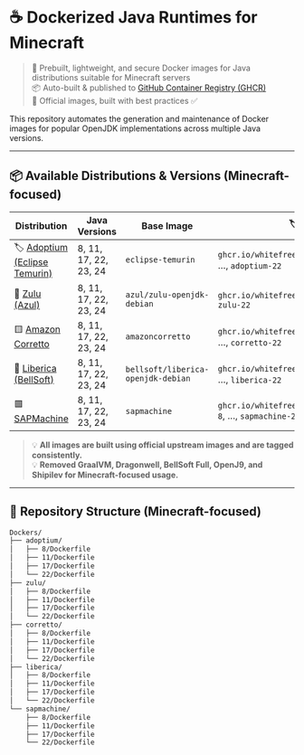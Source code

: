 # ☕ Dockerized Java Runtimes for Minecraft

> 🚀 Prebuilt, lightweight, and secure Docker images for Java distributions suitable for Minecraft servers  
> 📦 Auto-built & published to [GitHub Container Registry (GHCR)](https://ghcr.io)  
> 🔐 Official images, built with best practices ✅

This repository automates the generation and maintenance of Docker images for popular OpenJDK implementations across multiple Java versions.

---

## 📦 Available Distributions & Versions (Minecraft-focused)

| Distribution                                           | Java Versions | Base Image                         | 🏷️ Tags                                                      |
| ------------------------------------------------------ | ------------- | ---------------------------------- | ------------------------------------------------------------- |
| 🏷️ [Adoptium (Eclipse Temurin)](https://adoptium.net) | 8, 11, 17, 22, 23, 24 | `eclipse-temurin`                  | `ghcr.io/whitefreezing/java:adoptium-8`, …, `adoptium-22`    |
| 🔵 [Zulu (Azul)](https://www.azul.com)                 | 8, 11, 17, 22, 23, 24 | `azul/zulu-openjdk-debian`         | `ghcr.io/whitefreezing/java:zulu-8`, …, `zulu-22`            |
| 🟨 [Amazon Corretto](https://aws.amazon.com/corretto/) | 8, 11, 17, 22, 23, 24 | `amazoncorretto`                   | `ghcr.io/whitefreezing/java:corretto-8`, …, `corretto-22`    |
| 🌿 [Liberica (BellSoft)](https://bell-sw.com)          | 8, 11, 17, 22, 23, 24 | `bellsoft/liberica-openjdk-debian` | `ghcr.io/whitefreezing/java:liberica-8`, …, `liberica-22`    |
| 🟥 [SAPMachine](https://sap.github.io/SapMachine/)     | 8, 11, 17, 22, 23, 24 | `sapmachine`                       | `ghcr.io/whitefreezing/java:sapmachine-8`, …, `sapmachine-22`|

> 💡 **All images are built using official upstream images and are tagged consistently.**  
> 💡 **Removed GraalVM, Dragonwell, BellSoft Full, OpenJ9, and Shipilev for Minecraft-focused usage.**

---

## 📁 Repository Structure (Minecraft-focused)

```bash
Dockers/
├── adoptium/
│   ├── 8/Dockerfile
│   ├── 11/Dockerfile
│   ├── 17/Dockerfile
│   └── 22/Dockerfile
├── zulu/
│   ├── 8/Dockerfile
│   ├── 11/Dockerfile
│   ├── 17/Dockerfile
│   └── 22/Dockerfile
├── corretto/
│   ├── 8/Dockerfile
│   ├── 11/Dockerfile
│   ├── 17/Dockerfile
│   └── 22/Dockerfile
├── liberica/
│   ├── 8/Dockerfile
│   ├── 11/Dockerfile
│   ├── 17/Dockerfile
│   └── 22/Dockerfile
└── sapmachine/
    ├── 8/Dockerfile
    ├── 11/Dockerfile
    ├── 17/Dockerfile
    └── 22/Dockerfile
